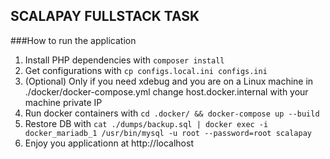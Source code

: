## SCALAPAY FULLSTACK TASK

###How to run the application
1. Install PHP dependencies with ``composer install``
2. Get configurations with ``cp configs.local.ini configs.ini``
3. (Optional) Only if you need xdebug and you are on a Linux machine in ./docker/docker-compose.yml change host.docker.internal with your machine private IP 
4. Run docker containers with ``cd .docker/ && docker-compose up --build``
5. Restore DB with 
   ``cat ./dumps/backup.sql | docker exec -i docker_mariadb_1 /usr/bin/mysql -u root --password=root scalapay
   ``
6. Enjoy you applicationn at http://localhost   
